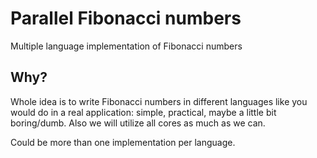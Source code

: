 # Parallel Fibonacci numbers

Multiple language implementation of Fibonacci numbers

## Why?

Whole idea is to write Fibonacci numbers in different languages like you would do in a real application: simple, practical, maybe a little bit boring/dumb. Also we will utilize all cores as much as we can.

Could be more than one implementation per language.
